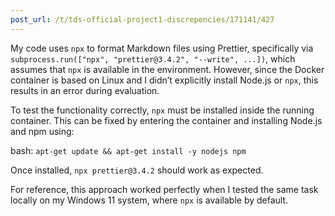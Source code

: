 ```yaml
---
post_url: /t/tds-official-project1-discrepencies/171141/427
---
```

My code uses `npx` to format Markdown files using Prettier, specifically via `subprocess.run(["npx", "prettier@3.4.2", "--write", ...])`, which assumes that `npx` is available in the environment. However, since the Docker container is based on Linux and I didn’t explicitly install Node.js or `npx`, this results in an error during evaluation.

To test the functionality correctly, `npx` must be installed inside the running container. This can be fixed by entering the container and installing Node.js and npm using:

bash: `apt-get update && apt-get install -y nodejs npm`

Once installed, `npx prettier@3.4.2` should work as expected.

For reference, this approach worked perfectly when I tested the same task locally on my Windows 11 system, where `npx` is available by default.